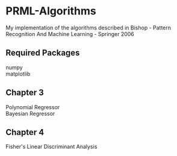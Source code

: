 # PRML-Algorithms
My implementation of the algorithms described in Bishop - Pattern Recognition And Machine Learning - Springer 2006

## Required Packages

numpy <br />
matplotlib

## Chapter 3

Polynomial Regressor <br />
Bayesian Regressor

## Chapter 4

Fisher's Linear Discriminant Analysis